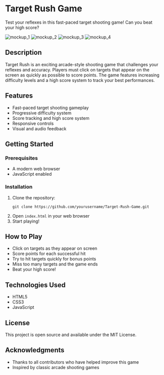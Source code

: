 # Target Rush Game

Test your reflexes in this fast-paced target shooting game! Can you beat your high score?

![mockup_1](https://github.com/user-attachments/assets/4e47d547-c1ec-45db-9abb-defbedfc1498)
![mockup_2](https://github.com/user-attachments/assets/beaa13c5-dc4a-4493-bf66-0164dc469e76)
![mockup_3](https://github.com/user-attachments/assets/313821db-6817-425c-aa61-50808f2fbbc2)
![mockup_4](https://github.com/user-attachments/assets/62e56eca-e26c-43e3-8c6e-6b7ed6af4733)


## Description
Target Rush is an exciting arcade-style shooting game that challenges your reflexes and accuracy. Players must click on targets that appear on the screen as quickly as possible to score points. The game features increasing difficulty levels and a high score system to track your best performances.

## Features
- Fast-paced target shooting gameplay
- Progressive difficulty system
- Score tracking and high score system
- Responsive controls
- Visual and audio feedback

## Getting Started
### Prerequisites
- A modern web browser
- JavaScript enabled

### Installation
1. Clone the repository:
   ```
   git clone https://github.com/yourusername/Target-Rush-Game.git
   ```
2. Open `index.html` in your web browser
3. Start playing!

## How to Play
- Click on targets as they appear on screen
- Score points for each successful hit
- Try to hit targets quickly for bonus points
- Miss too many targets and the game ends
- Beat your high score!

## Technologies Used
- HTML5
- CSS3
- JavaScript

## License
This project is open source and available under the MIT License.

## Acknowledgments
- Thanks to all contributors who have helped improve this game
- Inspired by classic arcade shooting games
